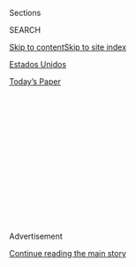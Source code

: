 <div id="app">

<div>

<div>

<div>

<div class="NYTAppHideMasthead css-1q2w90k e1suatyy0">

<div class="section css-ui9rw0 e1suatyy2">

<div class="css-eph4ug er09x8g0">

<div class="css-6n7j50">

</div>

<span class="css-1dv1kvn">Sections</span>

<div class="css-10488qs">

<span class="css-1dv1kvn">SEARCH</span>

</div>

[Skip to content](#site-content)[Skip to site index](#site-index)

</div>

<div id="masthead-section-label" class="css-1wr3we4 eaxe0e00">

[Estados
Unidos](https://www.nytimes3xbfgragh.onion/es/section/estados-unidos)

</div>

<div class="css-10698na e1huz5gh0">

</div>

</div>

<div id="masthead-bar-one" class="section hasLinks css-15hmgas e1csuq9d3">

<div class="css-uqyvli e1csuq9d0">

</div>

<div class="css-1uqjmks e1csuq9d1">

</div>

<div class="css-9e9ivx">

[](https://myaccount.nytimes3xbfgragh.onion/auth/login?response_type=cookie&client_id=vi)

</div>

<div class="css-1bvtpon e1csuq9d2">

[Today’s
Paper](https://www.nytimes3xbfgragh.onion/section/todayspaper)

</div>

</div>

</div>

</div>

<div data-aria-hidden="false">

<div id="site-content" data-role="main">

<div>

<div class="css-1aor85t" style="opacity:0.000000001;z-index:-1;visibility:hidden">

<div class="css-1hqnpie">

<div class="css-epjblv">

<span class="css-17xtcya">[Estados
Unidos](/es/section/estados-unidos)</span><span class="css-x15j1o">|</span><span class="css-fwqvlz">Así
fue que Steve Bannon y sus socios comerciales sacaron rédito de
Trump</span>

</div>

<div class="css-k008qs">

<div class="css-1iwv8en">

<span class="css-18z7m18"></span>

<div>

</div>

</div>

<span class="css-1n6z4y">https://nyti.ms/34m4fi5</span>

<div class="css-1705lsu">

<div class="css-4xjgmj">

<div class="css-4skfbu" data-role="toolbar" data-aria-label="Social Media Share buttons, Save button, and Comments Panel with current comment count" data-testid="share-tools">

  - 
  - 
  - 
  - 
    
    <div class="css-6n7j50">
    
    </div>

  - 

</div>

</div>

</div>

</div>

</div>

</div>

<div class="css-13pd83m">

</div>

<div id="top-wrapper" class="css-1sy8kpn">

<div id="top-slug" class="css-l9onyx">

Advertisement

</div>

[Continue reading the main
story](#after-top)

<div class="ad top-wrapper" style="text-align:center;height:100%;display:block;min-height:250px">

<div id="top" class="place-ad" data-position="top" data-size-key="top">

</div>

</div>

<div id="after-top">

</div>

</div>

<div>

<div id="sponsor-wrapper" class="css-1hyfx7x">

<div id="sponsor-slug" class="css-19vbshk">

Supported by

</div>

[Continue reading the main
story](#after-sponsor)

<div id="sponsor" class="ad sponsor-wrapper" style="text-align:center;height:100%;display:block">

</div>

<div id="after-sponsor">

</div>

</div>

<div class="css-186x18t">

</div>

<div class="css-1vkm6nb ehdk2mb0">

# Así fue que Steve Bannon y sus socios comerciales sacaron rédito de Trump

</div>

Mucho antes de haber sido imputados por fraude esta semana debido a un
plan para construir un muro fronterizo privado, los hombres ya antes
habían monetizado otras causas conservadoras.

<div class="css-79elbk" data-testid="photoviewer-wrapper">

<div class="css-z3e15g" data-testid="photoviewer-wrapper-hidden">

</div>

<div class="css-1a48zt4 ehw59r15" data-testid="photoviewer-children">

![<span class="css-16f3y1r e13ogyst0" data-aria-hidden="true">Stephen
Bannon, ex asesor del presidente, en la Casa Blanca en
2017</span><span class="css-cnj6d5 e1z0qqy90" itemprop="copyrightHolder"><span class="css-1ly73wi e1tej78p0">Credit...</span><span><span>Doug
Mills/The New York
Times</span></span></span>](https://static01.graylady3jvrrxbe.onion/images/2020/08/20/us/politics/21BannonBORDER-WALL-ES-00/merlin_118512152_868bbc23-5118-4504-99c4-8ee28e981d57-articleLarge.jpg?quality=75&auto=webp&disable=upscale)

</div>

</div>

<div class="css-18e8msd">

<div class="css-otjvjh epjyd6m0">

<div class="css-1u9l98q ey68jwv0" data-aria-hidden="true">

[![Zolan
Kanno-Youngs](https://static01.graylady3jvrrxbe.onion/images/2019/12/13/reader-center/author-zolan-kanno-youngs/author-zolan-kanno-youngs-thumbLarge.png
"Zolan Kanno-Youngs")](https://www.nytimes3xbfgragh.onion/by/zolan-kanno-youngs)[![Eric
Lipton](https://static01.graylady3jvrrxbe.onion/images/2018/12/06/multimedia/author-eric-lipton/author-eric-lipton-thumbLarge.png
"Eric Lipton")](https://www.nytimes3xbfgragh.onion/by/eric-lipton)[![Stephanie
Saul](https://static01.graylady3jvrrxbe.onion/images/2020/02/06/reader-center/author-stephanie-saul/author-stephanie-saul-thumbLarge.png
"Stephanie Saul")](https://www.nytimes3xbfgragh.onion/by/stephanie-saul)[![Scott
Shane](https://static01.graylady3jvrrxbe.onion/images/2018/11/02/multimedia/author-scott-shane/author-scott-shane-thumbLarge.png
"Scott Shane")](https://www.nytimes3xbfgragh.onion/by/scott-shane)

</div>

<div class="css-1baulvz">

Por [<span class="css-1baulvz" itemprop="name">Zolan
Kanno-Youngs</span>](https://www.nytimes3xbfgragh.onion/by/zolan-kanno-youngs),
[<span class="css-1baulvz" itemprop="name">Eric
Lipton</span>](https://www.nytimes3xbfgragh.onion/by/eric-lipton),
[<span class="css-1baulvz" itemprop="name">Stephanie
Saul</span>](https://www.nytimes3xbfgragh.onion/by/stephanie-saul) y
[<span class="css-1baulvz last-byline" itemprop="name">Scott
Shane</span>](https://www.nytimes3xbfgragh.onion/by/scott-shane)

</div>

</div>

  - 21 de agosto de
    2020

  - 
    
    <div class="css-4xjgmj">
    
    <div class="css-d8bdto" data-role="toolbar" data-aria-label="Social Media Share buttons, Save button, and Comments Panel with current comment count" data-testid="share-tools">
    
      - 
      - 
      - 
      - 
        
        <div class="css-6n7j50">
        
        </div>
    
      - 
    
    </div>
    
    </div>

</div>

<div class="css-mdjrty">

[Read in
English](https://www.nytimes3xbfgragh.onion/2020/08/20/us/politics/bannon-we-build-the-wall.html "Read in English")

</div>

</div>

<div class="section meteredContent css-1r7ky0e" name="articleBody" itemprop="articleBody">

<div class="css-1fanzo5 StoryBodyCompanionColumn">

<div class="css-53u6y8">

[Regístrate para recibir nuestro
boletín](https://www.nytimes3xbfgragh.onion/newsletters/el-times) con
lo mejor de The New York Times.

-----

Todos tenían antecedentes vistosos, pero no necesariamente del tipo que
inspira confianza inmediata. También compartían la devoción por el
presidente Donald Trump.

Brian Kolfage, un veterano condecorado de la guerra de Irak y
conferencista motivacional, había creado una serie de sitios web a favor
de Trump usando historias falsas para atraer clics y vender anuncios.
Timothy Shea vendía una bebida energética con temática de Trump y
mencionaba en su publicidad que contenía “lágrimas de liberales”. Andrew
Badolato tenía un historial de negocios fallidos, deudas fiscales sin
pagar y acusaciones de conducta sexual inapropiada.

Unieron fuerzas a principios del año pasado con un proyecto atesorado
—construir el muro fronterizo que Trump había prometido y postergado
desde hace mucho tiempo— y simpatizantes influyentes para promocionarlo,
entre ellos Stephen Bannon, uno de los arquitectos de la victoria de
Trump en 2016 y exestratega de la Casa Blanca. Juntos, los cuatro
hombres vendieron la iniciativa de We Build the Wall (Construimos el
muro) como una manera de que los estadounidenses preocupados por la
seguridad fronteriza evadieran el bloqueo del Congreso y construyeran al
menos 160 kilómetros de barreras con dinero privado.

Sin embargo, según la acusación federal revelada el 20 de agosto, los
hombres estafaron a los donantes y trataron los más de 25 millones de
dólares que recaudaron como una alcancía privada. A través de una
organización anónima sin fines de lucro, Bannon recibió más de un millón
de dólares del grupo, de acuerdo con los documentos judiciales. Kolfage
obtuvo un total de 350.000 dólares que gastó en “renovaciones para el
hogar, pagos a cuenta de un barco, un vehículo utilitario deportivo, un
carrito de golf, joyas, cirugías plásticas, pagos de impuestos
personales y deudas de tarjeta de crédito”, afirmaba la acusación. Los
demás acumularon cientos de miles de dólares para sus gastos personales,
según los fiscales. Bannon se declaró no culpable en el caso.

</div>

</div>

<div class="css-1fanzo5 StoryBodyCompanionColumn">

<div class="css-53u6y8">

Kolfage, el rostro público de la iniciativa, garantizó a los donantes en
repetidas ocasiones que el cien por ciento del dinero se destinaría a la
construcción del muro. “Es hipócrita e irónico”, aseguró Javier Perea,
alcalde de Sunland Park, Nuevo México, donde comenzaron las labores de
construcción del muro privado. “Estos individuos vendieron la idea de
hacer cumplir las leyes estadounidenses y hacer cumplir nuestras reglas,
pero, si los alegatos son ciertos, ellos mismos fueron los que engañaron
a la sociedad estadounidense sobre sus intenciones”.

</div>

</div>

<div class="css-79elbk" data-testid="photoviewer-wrapper">

<div class="css-z3e15g" data-testid="photoviewer-wrapper-hidden">

</div>

<div class="css-1a48zt4 ehw59r15" data-testid="photoviewer-children">

![<span class="css-16f3y1r e13ogyst0" data-aria-hidden="true">Una
sección de la barrera fronteriza financiada por el grupo privado We
Build the Wall en construcción el año pasado en Sunland Park, Nuevo
México.</span><span class="css-cnj6d5 e1z0qqy90" itemprop="copyrightHolder"><span class="css-1ly73wi e1tej78p0">Credit...</span><span>Jose
Luis
Gonzalez/Reuters</span></span>](https://static01.graylady3jvrrxbe.onion/images/2020/08/20/us/politics/21BannonBORDER-WALL-ES-01/merlin_155682981_c3546583-a956-40d0-b3a7-2a8e1878e991-articleLarge.jpg?quality=75&auto=webp&disable=upscale)

</div>

</div>

<div class="css-1fanzo5 StoryBodyCompanionColumn">

<div class="css-53u6y8">

Hasta hoy, se han construido poco menos de ocho kilómetros del muro
privado, de acuerdo con el sitio web de la empresa. Cuando los [expertos
dijeron hace
poco](https://www.propublica.org/article/he-built-a-privately-funded-border-wall-its-already-at-risk-of-falling-down-if-not-fixed)
que la decisión del grupo de construir a lo largo de la orilla del río
Bravo en el sur de Texas podría provocar que las barreras se caigan al
río, hasta Trump criticó el proyecto.

No obstante, la iniciativa había suscitado elogios de funcionarios de
Seguridad Nacional y de la Patrulla Fronteriza, así como [del hijo del
presidente, Donald Trump
Jr.](https://twitter.com/KFILE/status/1296470804058832899?s=20) Un
elenco de partidarios de Trump trabajó en el consejo administrativo de
We Build the Wall, entre ellos Kris Kobach, ex secretario estatal de
Kansas; Erik Prince, contratista del Departamento de Defensa; Tom
Tancredo, exmiembro del Congreso por Colorado; así como los defensores
frecuentes de Trump David Alexander Clarke Jr., exalguacil de Wisconsin,
y Curt Schilling, exlanzador de los Medias Rojas de Boston.

Aún el 19 de agosto el proyecto seguía en marcha, pues Kolfage estuvo
ese día en el
[pódcast](https://pandemic.warroom.org/2020/08/19/ep-342-pandemic-the-unraveling-of-america-w-brian-kolfage-brandon-judd-the-embed-and-wade-davis/)
de Bannon, *War Room*, para promocionar una iniciativa de recaudación de
fondos para otra causa cercana —aunque imprecisa— a la retórica del
presidente: un fondo “para las víctimas de Black Lives Matter”.

</div>

</div>

<div class="css-1fanzo5 StoryBodyCompanionColumn">

<div class="css-53u6y8">

Los operadores de We Build the Wall vincularon sus identidades y sus
fortunas a la era de Trump y a la marca personal y política del
presidente, con desprecio por los demócratas y la burocracia federal.
Kolfage, que perdió sus dos piernas y un brazo en Irak como miembro de
la Fuerza Aérea, ha publicado varios
[videos](https://twitter.com/BrianKolfage/status/1167114949476388865) en
Twitter burlándose de los esfuerzos de control fronterizo del
expresidente Barack Obama y elogiando los de Trump.

Bannon, de 66 años, y Badolato, de 56 años, financiero de Sarasota,
Florida, habían sido socios comerciales desde al menos 2003, cuando se
unieron para crear una serie de nuevos negocios, entre ellos una empresa
de aerosoles nasales llamada SinoFresh Healthcare.

Sin embargo, al igual que muchas empresas emergentes en las que Badolato
participó, esta se vio envuelta en una polémica, cuando se desató una
disputa entre los ejecutivos por
[acusaciones](https://www.sec.gov/Archives/edgar/data/1171596/000095014405003324/g94120e10ksb.htm)
de comercio ilegal de las acciones de la empresa y uso de fondos
corporativos para lucro personal.

A través de las redes sociales, Shea, de 49 años, de Castle Rock,
Colorado, y su esposa, Amanda, construyeron un perfil cada vez más
prominente a nivel nacional a fin de promover sus iniciativas
empresariales. Uno de estas fue una empresa llamada Winning Energy, que
a menudo usaba imágenes de Trump para impulsar la venta de productos
como una lata que contenía lo que se describía como [350 mililitros de
“lágrimas de
liberales”](https://winning-energy.com/).

</div>

</div>

<div class="css-79elbk" data-testid="photoviewer-wrapper">

<div class="css-z3e15g" data-testid="photoviewer-wrapper-hidden">

</div>

<div class="css-1a48zt4 ehw59r15" data-testid="photoviewer-children">

<div class="css-1xdhyk6 erfvjey0">

<span class="css-1ly73wi e1tej78p0">Image</span>

<div class="css-zjzyr8">

<div data-testid="lazyimage-container" style="height:166.26666666666668px">

</div>

</div>

</div>

<span class="css-16f3y1r e13ogyst0" data-aria-hidden="true">Un anuncio
en Facebook de una compañía de bebidas energéticas dirigidas a un
público conservador</span>

</div>

</div>

<div class="css-1fanzo5 StoryBodyCompanionColumn">

<div class="css-53u6y8">

Kolfage, de 38 años, de Miramar Beach, Florida, quien asistió a un
evento de recaudación de fondos en Mar-a-Lago el año pasado con Eric
Trump, hijo del presidente, durante años administró páginas de Facebook
y sitios web que a veces circulaban noticias falsas o exageradas, muchas
de ellas a favor de Trump.

En una entrevista con The New York Times en abril de 2018, habló de esos
esfuerzos, que forman parte de una industria en línea establecida desde
hace mucho tiempo en la que las páginas de Facebook dirigen a los
usuarios a los sitios web que ganan dinero al vender anuncios.

</div>

</div>

<div class="css-1fanzo5 StoryBodyCompanionColumn">

<div class="css-53u6y8">

Admitió haber difundido historias falsas —“como en el Salvaje Oeste”—
pero culpó su falta de formación en periodismo. “Tratabas de ser lo más
factual posible al tiempo que inyectabas opinión”, dijo. “Había un
montón de gente que usaba fuentes que simplemente estaban equivocadas.
Así es como empezó a ir mal”.

Kolfage se asoció con Amanda Shea después de que ella desarrolló su
propia empresa de mercadotecnia basada en redes sociales que Kolfage usó
para aumentar la audiencia y las ganancias de uno de sus sitios web,
Right Wing News (Noticias de derecha). Cuando Facebook [cerró ese
grupo](https://www.facebookcorewwwi.onion/Brian.Kolfage.jr/posts/facebook-lied-they-shut-down-my-page-because-it-was-conservative-powerful-and-th/2211141405766130/)
en 2018 —poco antes de las elecciones al Congreso— Kolfage y los Shea
emprendieron un nuevo grupo de recaudación de fondos llamado
[Fight4FreeSpeech](https://www.facebookcorewwwi.onion/Fight4Speech/)
(Lucha X la libertad de expresión), que [consiguió el
apoyo](https://int.graylady3jvrrxbe.onion/data/documenttools/2018-10-don-trump-jr/2dafd9fc6596ae66/full.pdf)
de conservadores conocidos a nivel nacional, como Donald Trump Jr., y
que a menudo compartía [clips de
video](https://www.facebookcorewwwi.onion/Fight4Speech/videos/734904533974973/)
de Bannon.

Kolfage insinuó que la campaña y la presidencia de Trump fueron factores
cruciales para el éxito de su negocio. “La conexión a través de Facebook
le hizo sentir a la gente que era parte de algo”, afirmó. “Tener un
presidente que no pertenece al mismo espectro político de siempre
realmente unió a las personas”.

Su movilización en redes sociales dio paso a la fundación en diciembre
de 2018 de We Build the Wall, incluso cuando Trump batallaba para que el
Congreso le concediera el dinero.

Kolfage prometió en repetidas ocasiones que ni un centavo de lo
recaudado se usaría para pagarles a los ejecutivos involucrados en las
labores de procuración de fondos. No obstante, cuando se hizo evidente
que no había ningún mecanismo para transferir el dinero al gobierno,
Kolfage dijo que el grupo se convertiría en una fundación privada y
construiría su propio muro. Determinó que solo 800.000 dólares de los
estimados 20 millones recaudados hasta ese momento debían devolverse a
los donantes.

“No rompimos ninguna regla”, afirmó Kolfage en una entrevista el año
pasado. “El 94 por ciento de los donadores con quienes nos hemos podido
comunicar están a favor”.

El muro privado comenzó, pero la repercusión negativa llegó casi tan
pronto como los trabajadores comenzaron a excavar en Sunland Park. Perea
dijo que el grupo no consiguió los permisos necesarios, obligándole a
ordenar una paralización temporal de los trabajos.

</div>

</div>

<div class="css-1fanzo5 StoryBodyCompanionColumn">

<div class="css-53u6y8">

Kolfage respondió en un tuit que Perea apoyaba “las fronteras abiertas,
los esclavos sexuales y las drogas ilegales que entran en sus
comunidades”, lo que provocó miles de quejas en la bandeja de entrada de
Perea.

“Ocultaban información deliberadamente”, dijo Perea, quien señaló que
los tasadores del condado habían valorado las barreras construidas por
la iniciativa privada en casi cuatro millones de dólares.

El grupo también construyó a lo largo de la ribera del río en el sur de
Texas, donde la construcción del muro fronterizo de la administración
Trump [se había visto frenada por las demandas presentadas por los
terratenientes](https://www.nytimes3xbfgragh.onion/es/2019/12/27/espanol/muro-fronterizo-trump-texas.html)que
protestaban por la forma en que atravesaría su
propiedad.

</div>

</div>

<div class="css-79elbk" data-testid="photoviewer-wrapper">

<div class="css-z3e15g" data-testid="photoviewer-wrapper-hidden">

</div>

<div class="css-1a48zt4 ehw59r15" data-testid="photoviewer-children">

<div class="css-1xdhyk6 erfvjey0">

<span class="css-1ly73wi e1tej78p0">Image</span>

<div class="css-zjzyr8">

<div data-testid="lazyimage-container" style="height:268.73333333333335px">

</div>

</div>

</div>

<span class="css-16f3y1r e13ogyst0" data-aria-hidden="true">Brian
Kolfage, a la izquierda, un veterano de la Fuerza Aérea de Florida,
comenzó una campaña privada para recaudar dinero para el muro fronterizo
del presidente Trump a finales de
2018.</span><span class="css-cnj6d5 e1z0qqy90" itemprop="copyrightHolder"><span class="css-1ly73wi e1tej78p0">Credit...</span><span>Mark
Lambie/The El Paso Times, vía Associated Press</span></span>

</div>

</div>

<div class="css-1fanzo5 StoryBodyCompanionColumn">

<div class="css-53u6y8">

Bannon empezó a participar más de lleno en la organización, según decía
la acusación, “incluso en sus finanzas, comunicación, captación de
donadores y operaciones generales”. Por ejemplo, organizaba [eventos
promocionales](https://www.youtube.com/watch?v=RvhZO5fNr-8) cerca de El
Paso, Texas, para destacar el avance de la construcción y seguir con la
recaudación de fondos.

El grupo contrató una empresa de Dakota del Norte, Fisher Sand & Gravel,
para construir las barreras y celebrar públicamente su trabajo. El
gobierno de Trump luego le otorgó a Fisher Sand & Gravel un contrato de
400 millones de dólares para el muro construido por el gobierno, un
convenio que ahora está siendo investigado por el inspector general del
Departamento de Defensa.

</div>

</div>

<div class="css-1fanzo5 StoryBodyCompanionColumn">

<div class="css-53u6y8">

Si bien Trump se deslindó del proyecto el 20 de agosto, Kobach, el ex
secretario estatal de Kansas, le dijo a The New York Times el año pasado
que el grupo había recibido la aprobación del presidente.

</div>

</div>

<div class="css-cfo9c3">

</div>

<div class="css-1fanzo5 StoryBodyCompanionColumn">

<div class="css-53u6y8">

Robert S. Spalding III, un general de brigada retirado que sirvió en el
Consejo de Seguridad Nacional de Trump, dijo que había aceptado unirse a
la junta directiva a petición de Bannon, a quien conocía de la Casa
Blanca, y que había asistido a un simposio que la organización celebró
junto a uno de los segmentos del muro fronterizo.

“Todo lo que puedo decir es que es triste. Lo hice, para ser honesto,
porque respetaba a Brian porque había luchado por el país y, como
compañero aviador, quería apoyarlo”, dijo el general Spalding sobre
Kolfage. “Ellos simplemente se me acercaron y preguntaron si lo haría”.
Agregó que no había participado en las operaciones financieras del grupo
y que había renunciado.

Sin embargo, los donantes se preguntaban qué había pasado con el dinero.

El Departamento de Agricultura y Servicios al Consumidor de Florida, que
supervisa las organizaciones sin fines de lucro en el estado, anunció el
año pasado que había abierto una investigación en torno a We Build the
Wall después de recibir quejas de tres consumidores.

Una de las
[quejas](https://int.graylady3jvrrxbe.onion/data/documenttools/brian-kolfage-attorney-general-complaints/df78880e5adbc9fb/full.pdf),
de la fiscala general adjunta de Minnesota Wendy Tien, quien dijo que
escribía a título personal, planteaba inquietudes de que We Build the
Wall había engañado a los donantes en sus iniciativas de recaudación de
fondos. Cuestionó si el grupo había obtenido el estatus de empresa sin
fines de lucro.

Otra queja provino de Harvey Garlotte, un hombre de Hattiesburg,
Mississippi, que había donado 60 dólares. Garlotte dijo que se sentía
“embaucado” porque Kolfage —que en un inicio declaró que iba a donar
el dinero a la construcción del muro fronterizo— desviaba los fondos a
una organización sin fines de lucro que él controlaba.

“Desde mi punto de vista, el señor Kolfage solo se aprovechó de un tema
polémico, un tema sensible, y de su perfil de veterano herido, para
fines egoístas y razones de intereses personales, y para su beneficio
económico”, le escribió Garlotte al Times.

</div>

</div>

<div class="css-1fanzo5 StoryBodyCompanionColumn">

<div class="css-53u6y8">

Kolfage, a su vez, se burló de estas inquietudes. “Esto es comiquísimo”,
[escribió](https://twitter.com/BrianKolfage/status/1158957245612417029)
al retuitear copias oficiales de las quejas.

En una declaración del 20 de agosto, el Departamento de Agricultura y
Servicios al Consumidor de Florida declaró que, tras abrir una
investigación en mayo de 2019, había referido el caso al FBI. No quedó
claro si esta remisión derivó en los arrestos que se llevaron a cabo el
jueves.

Después de que los investigadores federales y estatales comenzaron a
examinar el grupo sin fines de lucro —que fue creado tan recientemente
que no ha presentado ni siquiera su declaración de impuestos para
declarar cómo gastó su dinero— comenzaron a descubrir evidencia de que
las grandes sumas estaban siendo transferidas a una organización sin
fines de lucro separada, establecida por Shea.

“Lo hicieron usando facturas falsas y acuerdos de proveedores falsos,
entre otras formas”, [dice la
acusación](https://int.graylady3jvrrxbe.onion/data/documenttools/u-s-v-brian-kolfage-stephen-bannon-et-al/e56f197b430d0fcb/full.pdf).

Kolfage, en un mensaje de texto recuperado por los investigadores,
recordó a Badolato que su paga, que en última instancia ascendía a más
de 350.000 dólares, debía permanecer confidencial y sólo divulgarse bajo
un criterio limitado a quien necesitara saberlo, dice la acusación.

Cuando se enteraron en octubre de que se habían convertido en blanco de
los investigadores, Kolfage y Badolato comenzaron a utilizar
aplicaciones de mensajería cifrada en sus teléfonos, y el sitio web de
We Build the Wall fue eliminado para eliminar toda referencia a que
Kolfage no estaba siendo compensado, dice la acusación. A partir de
enero, se dijo que se le pagaría un salario.

Kitty Bennett colaboró con este reportaje de Washington.

Zolan Kanno-Youngs es el corresponsal de seguridad nacional
estadounidense, con sede en Washington. Cubre del Departamento de
Seguridad Nacional, inmigración, temas fronterizos, delitos
transnacionales y la respuesta del gobierno federal a emergencias
nacionales y amenazas a la seguridad.
[@KannoYoungs](https://twitter.com/KannoYoungs)

Eric Lipton es un periodista de investigación con sede en Washington.
Tres veces ganador del premio Pulitzer, trabajó anteriormente en The
Washington Post y The Hartford Courant.
[@EricLiptonNYT](https://twitter.com/EricLiptonNYT)

Stephanie Saul cubre política nacional. Desde que se unió al Times en
2005, también ha escrito sobre la industria farmacéutica, la educación y
el dinero extranjero ilícito que alimenta el auge inmobiliario de
Manhattan. [@stefsaul](https://twitter.com/stefsaul)

Scott Shane es un ex reportero de seguridad nacional en Washington. Fue
parte de los equipos que ganaron los premios Pulitzer en 2017 por la
cobertura de las proyecciones del poder de Rusia en el extranjero y en
2018 por informar sobre la interferencia rusa en las elecciones
presidenciales de 2016.
[@ScottShaneNYT](https://twitter.com/ScottShaneNYT) •
[Facebook](https://www.facebookcorewwwi.onion/scott.shane.37)

</div>

</div>

<div>

</div>

</div>

<div>

</div>

<div>

</div>

<div>

</div>

<div>

<div id="bottom-wrapper" class="css-1ede5it">

<div id="bottom-slug" class="css-l9onyx">

Advertisement

</div>

[Continue reading the main
story](#after-bottom)

<div id="bottom" class="ad bottom-wrapper" style="text-align:center;height:100%;display:block;min-height:90px">

</div>

<div id="after-bottom">

</div>

</div>

</div>

</div>

</div>

## Site Index

<div>

</div>

## Site Information Navigation

  - [© <span>2020</span> <span>The New York Times
    Company</span>](https://help.nytimes3xbfgragh.onion/hc/en-us/articles/115014792127-Copyright-notice)

<!-- end list -->

  - [NYTCo](https://www.nytco.com/)
  - [Contact
    Us](https://help.nytimes3xbfgragh.onion/hc/en-us/articles/115015385887-Contact-Us)
  - [Work with us](https://www.nytco.com/careers/)
  - [Advertise](https://nytmediakit.com/)
  - [T Brand Studio](http://www.tbrandstudio.com/)
  - [Your Ad
    Choices](https://www.nytimes3xbfgragh.onion/privacy/cookie-policy#how-do-i-manage-trackers)
  - [Privacy](https://www.nytimes3xbfgragh.onion/privacy)
  - [Terms of
    Service](https://help.nytimes3xbfgragh.onion/hc/en-us/articles/115014893428-Terms-of-service)
  - [Terms of
    Sale](https://help.nytimes3xbfgragh.onion/hc/en-us/articles/115014893968-Terms-of-sale)
  - [Site
    Map](https://spiderbites.nytimes3xbfgragh.onion)
  - [Help](https://help.nytimes3xbfgragh.onion/hc/en-us)
  - [Subscriptions](https://www.nytimes3xbfgragh.onion/subscription?campaignId=37WXW)

</div>

</div>

</div>

</div>
